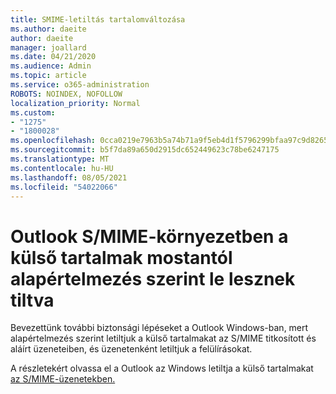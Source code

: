 ```yaml
---
title: SMIME-letiltás tartalomváltozása
ms.author: daeite
author: daeite
manager: joallard
ms.date: 04/21/2020
ms.audience: Admin
ms.topic: article
ms.service: o365-administration
ROBOTS: NOINDEX, NOFOLLOW
localization_priority: Normal
ms.custom:
- "1275"
- "1800028"
ms.openlocfilehash: 0cca0219e7963b5a74b71a9f5eb4d1f5796299bfaa97c9d8265dcbf3f641b172
ms.sourcegitcommit: b5f7da89a650d2915dc652449623c78be6247175
ms.translationtype: MT
ms.contentlocale: hu-HU
ms.lasthandoff: 08/05/2021
ms.locfileid: "54022066"
---
```

# <a name="outlook-will-now-default-block-external-content-in-smime"></a>Outlook S/MIME-környezetben a külső tartalmak mostantól alapértelmezés szerint le lesznek tiltva

Bevezettünk további biztonsági lépéseket a Outlook Windows-ban, mert alapértelmezés szerint letiltjuk a külső tartalmakat az S/MIME titkosított és aláírt üzeneteiben, és üzenetenként letiltjuk a felülírásokat.

A részletekért olvassa el a Outlook az Windows letiltja a külső tartalmakat [az S/MIME-üzenetekben.](https://support.office.com/article/2d3a4af1-fe41-475f-a888-fc7b997d112e)